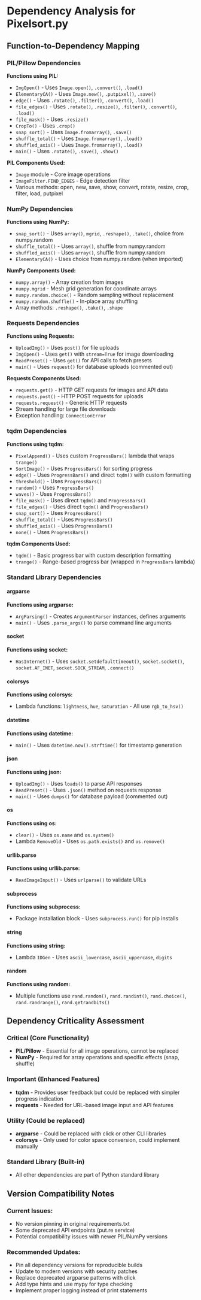 # Dependency Analysis for Pixelsort.py

## Function-to-Dependency Mapping

### PIL/Pillow Dependencies
**Functions using PIL:**
- `ImgOpen()` - Uses `Image.open()`, `.convert()`, `.load()`
- `ElementaryCA()` - Uses `Image.new()`, `.putpixel()`, `.save()`
- `edge()` - Uses `.rotate()`, `.filter()`, `.convert()`, `.load()`
- `file_edges()` - Uses `.rotate()`, `.resize()`, `.filter()`, `.convert()`, `.load()`
- `file_mask()` - Uses `.resize()`
- `CropTo()` - Uses `.crop()`
- `snap_sort()` - Uses `Image.fromarray()`, `.save()`
- `shuffle_total()` - Uses `Image.fromarray()`, `.load()`
- `shuffled_axis()` - Uses `Image.fromarray()`, `.load()`
- `main()` - Uses `.rotate()`, `.save()`, `.show()`

**PIL Components Used:**
- `Image` module - Core image operations
- `ImageFilter.FIND_EDGES` - Edge detection filter
- Various methods: open, new, save, show, convert, rotate, resize, crop, filter, load, putpixel

### NumPy Dependencies
**Functions using NumPy:**
- `snap_sort()` - Uses `array()`, `mgrid`, `.reshape()`, `.take()`, choice from numpy.random
- `shuffle_total()` - Uses `array()`, shuffle from numpy.random
- `shuffled_axis()` - Uses `array()`, shuffle from numpy.random
- `ElementaryCA()` - Uses choice from numpy.random (when imported)

**NumPy Components Used:**
- `numpy.array()` - Array creation from images
- `numpy.mgrid` - Mesh grid generation for coordinate arrays
- `numpy.random.choice()` - Random sampling without replacement
- `numpy.random.shuffle()` - In-place array shuffling
- Array methods: `.reshape()`, `.take()`, `.shape`

### Requests Dependencies
**Functions using Requests:**
- `UploadImg()` - Uses `post()` for file uploads
- `ImgOpen()` - Uses `get()` with `stream=True` for image downloading
- `ReadPreset()` - Uses `get()` for API calls to fetch presets
- `main()` - Uses `request()` for database uploads (commented out)

**Requests Components Used:**
- `requests.get()` - HTTP GET requests for images and API data
- `requests.post()` - HTTP POST requests for uploads
- `requests.request()` - Generic HTTP requests
- Stream handling for large file downloads
- Exception handling: `ConnectionError`

### tqdm Dependencies
**Functions using tqdm:**
- `PixelAppend()` - Uses custom `ProgressBars()` lambda that wraps `trange()`
- `SortImage()` - Uses `ProgressBars()` for sorting progress
- `edge()` - Uses `ProgressBars()` and direct `tqdm()` with custom formatting
- `threshold()` - Uses `ProgressBars()`
- `random()` - Uses `ProgressBars()`
- `waves()` - Uses `ProgressBars()`
- `file_mask()` - Uses direct `tqdm()` and `ProgressBars()`
- `file_edges()` - Uses direct `tqdm()` and `ProgressBars()`
- `snap_sort()` - Uses `ProgressBars()`
- `shuffle_total()` - Uses `ProgressBars()`
- `shuffled_axis()` - Uses `ProgressBars()`
- `none()` - Uses `ProgressBars()`

**tqdm Components Used:**
- `tqdm()` - Basic progress bar with custom description formatting
- `trange()` - Range-based progress bar (wrapped in `ProgressBars` lambda)

### Standard Library Dependencies

#### argparse
**Functions using argparse:**
- `ArgParsing()` - Creates `ArgumentParser` instances, defines arguments
- `main()` - Uses `.parse_args()` to parse command line arguments

#### socket
**Functions using socket:**
- `HasInternet()` - Uses `socket.setdefaulttimeout()`, `socket.socket()`, `socket.AF_INET`, `socket.SOCK_STREAM`, `.connect()`

#### colorsys
**Functions using colorsys:**
- Lambda functions: `lightness`, `hue`, `saturation` - All use `rgb_to_hsv()`

#### datetime
**Functions using datetime:**
- `main()` - Uses `datetime.now().strftime()` for timestamp generation

#### json
**Functions using json:**
- `UploadImg()` - Uses `loads()` to parse API responses
- `ReadPreset()` - Uses `.json()` method on requests response
- `main()` - Uses `dumps()` for database payload (commented out)

#### os
**Functions using os:**
- `clear()` - Uses `os.name` and `os.system()`
- Lambda `RemoveOld` - Uses `os.path.exists()` and `os.remove()`

#### urllib.parse
**Functions using urllib.parse:**
- `ReadImageInput()` - Uses `urlparse()` to validate URLs

#### subprocess
**Functions using subprocess:**
- Package installation block - Uses `subprocess.run()` for pip installs

#### string
**Functions using string:**
- Lambda `IDGen` - Uses `ascii_lowercase`, `ascii_uppercase`, `digits`

#### random
**Functions using random:**
- Multiple functions use `rand.random()`, `rand.randint()`, `rand.choice()`, `rand.randrange()`, `rand.getrandbits()`

## Dependency Criticality Assessment

### Critical (Core Functionality)
- **PIL/Pillow** - Essential for all image operations, cannot be replaced
- **NumPy** - Required for array operations and specific effects (snap, shuffle)

### Important (Enhanced Features)
- **tqdm** - Provides user feedback but could be replaced with simpler progress indication
- **requests** - Needed for URL-based image input and API features

### Utility (Could be replaced)
- **argparse** - Could be replaced with click or other CLI libraries
- **colorsys** - Only used for color space conversion, could implement manually

### Standard Library (Built-in)
- All other dependencies are part of Python standard library

## Version Compatibility Notes

### Current Issues:
- No version pinning in original requirements.txt
- Some deprecated API endpoints (put.re service)
- Potential compatibility issues with newer PIL/NumPy versions

### Recommended Updates:
- Pin all dependency versions for reproducible builds
- Update to modern versions with security patches
- Replace deprecated argparse patterns with click
- Add type hints and use mypy for type checking
- Implement proper logging instead of print statements